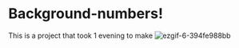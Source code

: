 # Background-numbers!
This is a project that took 1 evening to make
![ezgif-6-394fe988bb](https://github.com/Wolfuliam/Background-numbers/assets/147284006/f1055eac-c05a-4889-81f1-6fe34c94c1dd)
